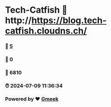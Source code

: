 # Tech-Catfish :link: http://https://blog.tech-catfish.cloudns.ch/ 
### :page_facing_up: [5](http://https://blog.tech-catfish.cloudns.ch//tag.html) 
### :speech_balloon: 0 
### :hibiscus: 6810 
### :alarm_clock: 2024-07-09 11:36:34 
### Powered by :heart: [Gmeek](https://github.com/Meekdai/Gmeek)
